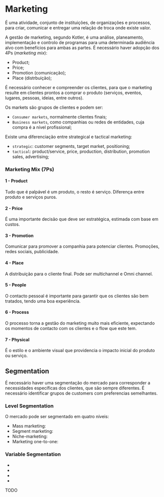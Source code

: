 # Marketing

É uma atividade, conjunto de instituições, de organizações e processos, para criar, comunicar e entregar uma relação de troca onde existe valor.

A gestão de marketing, segundo Kotler, é uma análise, planeamento, implementação e controlo de programas para uma determinada audiência alvo com benefícios para ambas as partes. É necessário haver adopção dos 4Ps (*marketing mix*):

- Product;
- Price;
- Promotion (comunicação);
- Place (distrbuição);

É necessário conhecer e compreender os clientes, para que o marketing resulte em clientes prontos a comprar o produto (serviços, eventos, lugares, pessoas, ideias, entre outros).

Os markets são grupos de clientes e podem ser:

- `Consumer markets`, normalmente clientes finais;
- `Business markets`, como companhias ou redes de entidades, cuja compra é a nível profissional;

Existe uma diferenciação entre strategical e tactical marketing:

- `strategic`: customer segments, target market, positioning;
- `tactical`: product/service, price, production, distribution, promotion sales, advertising;

### Marketing Mix (7Ps)

#### 1 - Product

Tudo que é palpável é um produto, o resto é serviço. Diferença entre produto e serviços puros.

#### 2 - Price

É uma importante decisão que deve ser estratégica, estimada com base em custos.

#### 3 - Promotion

Comunicar para promover a companhia para potenciar clientes. Promoções, redes sociais, publicidade.

#### 4 - Place

A distribuição para o cliente final. Pode ser multichannel e Omni channel.

#### 5 - People

O contacto pessoal é importante para garantir que os clientes são bem tratados, tendo uma boa experiência.

#### 6 - Process

O processo torna a gestão do marketing muito mais eficiente, expectando os momentos de contacto com os clientes e o flow que este tem.

#### 7 - Physical

É o estilo e o ambiente visual que providencia o impacto inicial do produto ou serviço.

## Segmentation

É necessário haver uma segmentação do mercado para corresponder a necessidades específicas dos clientes, que são sempre diferentes. É necessário identificar grupos de customers com preferencias semelhantes. 

### Level Segmentation

O mercado pode ser segmentado em quatro níveis:

- Mass marketing: 
- Segment marketing: 
- Niche-marketing: 
- Marketing one-to-one: 

### Variable Segmentation

- 
- 
- 
- 

TODO